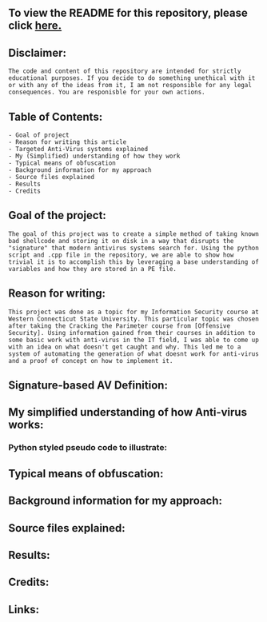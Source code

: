  ## To view the README for this repository, please click [here.][1]
 
 ## Disclaimer:
 	
	The code and content of this repository are intended for strictly educational purposes. If you decide to do something unethical with it or with any of the ideas from it, I am not responsible for any legal consequences. You are responisble for your own actions.
  
 ## Table of Contents:
 
	- Goal of project
	- Reason for writing this article
	- Targeted Anti-Virus systems explained
	- My (Simplified) understanding of how they work
	- Typical means of obfuscation
	- Background information for my approach
	- Source files explained
	- Results
	- Credits

## Goal of the project:

	The goal of this project was to create a simple method of taking known bad shellcode and storing it on disk in a way that disrupts the "signature" that modern antivirus systems search for. Using the python script and .cpp file in the repository, we are able to show how trivial it is to accomplish this by leveraging a base understanding of variables and how they are stored in a PE file.

## Reason for writing:

	This project was done as a topic for my Information Security course at Western Connecticut State University. This particular topic was chosen after taking the Cracking the Parimeter course from [Offensive Security]. Using information gained from their courses in addition to some basic work with anti-virus in the IT field, I was able to come up with an idea on what doesn't get caught and why. This led me to a system of automating the generation of what doesnt work for anti-virus and a proof of concept on how to implement it. 

## Signature-based AV Definition:

## My simplified understanding of how Anti-virus works:

### Python styled pseudo code to illustrate:

## Typical means of obfuscation:

## Background information for my approach:

## Source files explained:

## Results:

## Credits:

## Links:
[1]: https://www.github.com/jakehomb/Antivirus_Flaws/blob/master/README.md
[Offensive Security]: https://www.offensive-security.com
